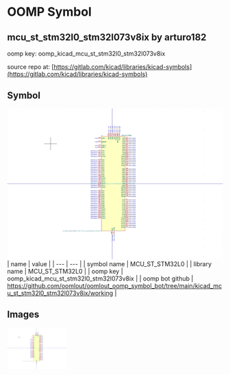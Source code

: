 # OOMP Symbol  
## mcu_st_stm32l0_stm32l073v8ix  by arturo182  
  
oomp key: oomp_kicad_mcu_st_stm32l0_stm32l073v8ix  
  
source repo at: [https://gitlab.com/kicad/libraries/kicad-symbols](https://gitlab.com/kicad/libraries/kicad-symbols)  
## Symbol  
  
[![working.png](working_600.png)](working.png)  
| name | value | 
| --- | --- | 
| symbol name | MCU_ST_STM32L0 | 
| library name | MCU_ST_STM32L0 | 
| oomp key | oomp_kicad_mcu_st_stm32l0_stm32l073v8ix | 
| oomp bot github | https://github.com/oomlout/oomlout_oomp_symbol_bot/tree/main/kicad_mcu_st_stm32l0_stm32l073v8ix/working | 
## Images  
  
[![working.png](working_140.png)](working.png)  
